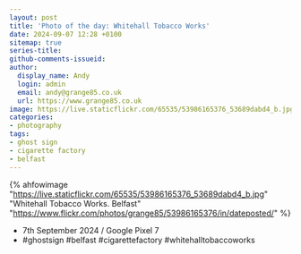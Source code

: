 ```yaml
---
layout: post
title: 'Photo of the day: Whitehall Tobacco Works'
date: 2024-09-07 12:28 +0100
sitemap: true
series-title:
github-comments-issueid:
author:
  display_name: Andy
  login: admin
  email: andy@grange85.co.uk
  url: https://www.grange85.co.uk
image: https://live.staticflickr.com/65535/53986165376_53689dabd4_b.jpg
categories:
- photography
tags:
- ghost sign
- cigarette factory
- belfast
---
```

{% ahfowimage "https://live.staticflickr.com/65535/53986165376_53689dabd4_b.jpg" "Whitehall Tobacco Works. Belfast" "https://www.flickr.com/photos/grange85/53986165376/in/dateposted/" %}

- 7th September 2024 / Google Pixel 7
- #ghostsign #belfast #cigarettefactory #whitehalltobaccoworks 

